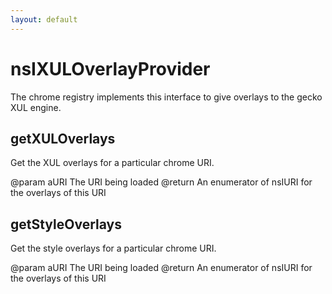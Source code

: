 ```yaml
---
layout: default
---
```


# nsIXULOverlayProvider #

The chrome registry implements this interface to give overlays
to the gecko XUL engine.


## getXULOverlays ##

Get the XUL overlays for a particular chrome URI.

@param aURI  The URI being loaded
@return      An enumerator of nsIURI for the overlays of this URI 


## getStyleOverlays ##

Get the style overlays for a particular chrome URI.

@param aURI  The URI being loaded
@return      An enumerator of nsIURI for the overlays of this URI 

